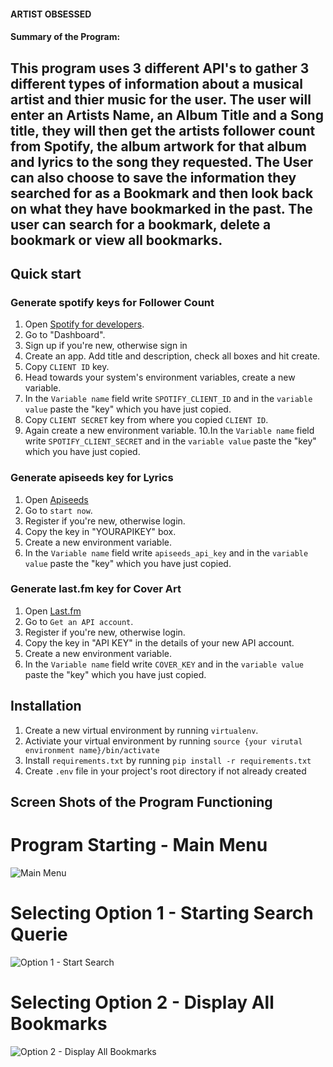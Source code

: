 #### ARTIST OBSESSED
#### Summary of the Program:

## This program uses 3 different API's to gather 3 different types of information about a musical artist and thier music for the user. The user will enter an Artists Name, an Album Title and a Song title, they will then get the artists follower count from Spotify, the album artwork for that album and lyrics to the song they requested. The User can also choose to save the information they searched for as a Bookmark and then look back on what they have bookmarked in the past. The user can search for a bookmark, delete a bookmark or view all bookmarks. 


## Quick start
### Generate spotify keys for Follower Count

1. Open [Spotify for developers](https://developer.spotify.com/documentation/). 
2. Go to "Dashboard".
3. Sign up if you're new, otherwise sign in
4. Create an app. Add title and description, check all boxes and hit create.
5. Copy `CLIENT ID` key.
6. Head towards your system's environment variables, create a new variable.
7. In the `Variable name` field write `SPOTIFY_CLIENT_ID` and in the `variable value` paste the "key" which you have just copied.
8. Copy `CLIENT SECRET` key from where you copied `CLIENT ID`.
9. Again create a new environment variable.
10.In the `Variable name` field write `SPOTIFY_CLIENT_SECRET` and in the `variable value` paste the "key" which you have just copied.

### Generate apiseeds key for Lyrics

1. Open [Apiseeds](https://apiseeds.com)
2. Go to `start now`.
3. Register if you're new, otherwise login.
4. Copy the key in "YOURAPIKEY" box.
5. Create a new environment variable.
6. In the `Variable name` field write `apiseeds_api_key` and in the `variable value` paste the "key" which you have just copied.

### Generate last.fm key for Cover Art

1. Open [Last.fm](https://www.last.fm/api)
2. Go to `Get an API account`.
3. Register if you're new, otherwise login.
4. Copy the key in "API KEY" in the details of your new API account.
5. Create a new environment variable.
6. In the `Variable name` field write `COVER_KEY` and in the `variable value` paste the "key" which you have just copied.


## Installation

1. Create a new virtual environment by running `virtualenv`.
2. Activiate your virtual environment by running `source {your virutal environment name}/bin/activate`
3. Install `requirements.txt` by running `pip install -r requirements.txt`
4. Create `.env` file in your project's root directory if not already created


## Screen Shots of the Program Functioning

# Program Starting - Main Menu
![Main Menu](https://user-images.githubusercontent.com/31251156/97811789-669e4600-1c42-11eb-9242-8e7cff0dd50f.png)

# Selecting Option 1 - Starting Search Querie
![Option 1 - Start Search](https://user-images.githubusercontent.com/31251156/97811905-2c817400-1c43-11eb-97fb-262f70f3ab13.png)

# Selecting Option 2 - Display All Bookmarks
![Option 2 - Display All Bookmarks](https://user-images.githubusercontent.com/31251156/97811948-8da94780-1c43-11eb-91f6-a70df8381bee.png)


